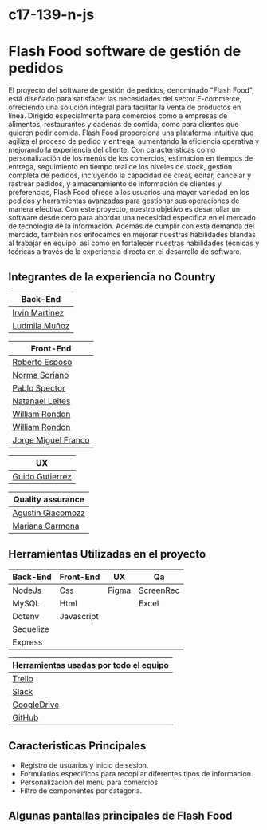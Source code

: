 # c17-139-n-js
# Flash Food software de gestión de pedidos
El proyecto del software de gestión de pedidos, denominado "Flash Food", está diseñado para satisfacer las necesidades del sector E-commerce, ofreciendo una solución integral para facilitar la venta de productos en línea. Dirigido especialmente para comercios como a empresas de alimentos, restaurantes y cadenas de comida, como para clientes que quieren pedir comida. Flash Food proporciona una plataforma intuitiva que agiliza el proceso de pedido y entrega, aumentando la eficiencia operativa y mejorando la experiencia del cliente. Con características como
personalización de los menús de los comercios, estimación en tiempos de entrega, seguimiento en tiempo real de los niveles de stock, gestión completa de pedidos, incluyendo la capacidad de crear, editar, cancelar y rastrear pedidos, y almacenamiento de información de clientes y preferencias, Flash Food ofrece a los usuarios una mayor variedad en los pedidos y herramientas avanzadas para gestionar sus operaciones de manera efectiva. 
Con este proyecto, nuestro objetivo es desarrollar un software desde cero para abordar una necesidad específica en el mercado de tecnología de la información. Además de cumplir con esta demanda del mercado, también nos enfocamos en mejorar nuestras habilidades blandas al trabajar en equipo, así como en fortalecer nuestras habilidades técnicas y teóricas a través de la experiencia directa en el desarrollo de software.

  ## Integrantes de la experiencia no Country 
  
|  Back-End |
|-----------------------|
| [Irvin Martinez](http://www.linkedin.com/in/irvin-martinez-im)         |  
| [Ludmila Muñoz](https://www.linkedin.com/in/ludmilaml/)    | 

|  Front-End |
|-----------------------|
| [Roberto Esposo](https://www.linkedin.com/in/robertoespeso)     | 
| [Norma Soriano](https://www.linkedin.com/in/norma-suriano-dev/)    | 
|[Pablo Spector](https://www.linkedin.com/in/pablo-spector/)        | 
| [Natanael Leites](http://www.linkedin.com/in/natanael-leites-sanguinet-7769a9218)   | 
| [William Rondon](https://www.linkedin.com/in/williams-rond%C3%B3n-1111ab302/)      | 
|  [William Rondon](https://www.linkedin.com/in/williams-rond%C3%B3n-1111ab302/)   | 
|   [Jorge Miguel Franco](https://www.linkedin.com/in/jorge-miguel-vera-franco-a15920267/)  | 

|UX|
|-----------|
|[Guido Gutierrez](https://www.linkedin.com/in/guidoguti%C3%A9rrez/) |

| Quality assurance |
|-----------------------|
| [Agustin Giacomozz](https://www.linkedin.com/in/agustin-giacomozzi-400aa0213/)     |
|[Mariana Carmona](https://www.linkedin.com/in/mariana-carmona-87b7a8180/)|        |


## Herramientas Utilizadas en el proyecto

| Back-End | Front-End|UX|Qa|
|-----------------------|---------|----------|----------|
| NodeJs      | Css|Figma|ScreenRec|
| MySQL       | Html|     |Excel|
| Dotenv     | Javascript|
|  Sequelize              ||
|Express|

|Herramientas usadas por todo el equipo|
|--------------|
|[Trello](https://trello.com/b/V4d3lD3q/gestor-de-pedidos)|
|[Slack](https://app.slack.com/huddle/T02KS88FB0E/C06QZSRUBBL)|
|[GoogleDrive](https://drive.google.com/drive/folders/1IF1TpWEbj5hD9HSJ8IZCR9Nqat8ggL04)|
|[GitHub](https://github.com/No-Country/c17-139-n-js.git)|

## Caracteristicas Principales 
* Registro de usuarios y inicio de sesion.
* Formularios especificos para recopilar diferentes tipos de informacion.
* Personalizacion del menu para comercios
* Filtro de componentes por categoria.
 ## Algunas pantallas principales de Flash Food

 
